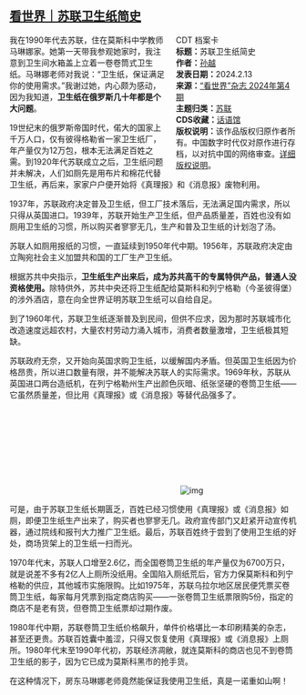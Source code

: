 <!--1734186906000-->
[看世界｜苏联卫生纸简史](https://chinadigitaltimes.net/chinese/713988.html)
------

<div style="width:42%;float:right;padding-left:20px"><div class="su-spoiler su-spoiler-style-fancy su-spoiler-icon-chevron-circle" data-scroll-offset="0" data-anchor-in-url="no"><div class="su-spoiler-title" tabindex="0" role="button"><span class="su-spoiler-icon"></span>CDT 档案卡</div><div class="su-spoiler-content su-u-clearfix su-u-trim"><strong>标题：</strong>苏联卫生纸简史<br><strong>作者：</strong><a href="https://chinadigitaltimes.net/space/看世界杂志" target="_blank">孙越</a><br><strong>发表日期：</strong>2024.2.13<br><strong>来源：</strong><a href="https://weread.qq.com/web/bookDetail/b3a328f0813ab8999g01629f" target="_blank">“看世界”杂志 2024年第4期</a><br><strong>主题归类：</strong><a href="https://chinadigitaltimes.net/space/苏联" target="_blank">苏联</a><br><strong>CDS收藏：</strong><a href="https://chinadigitaltimes.net/space/%E8%AF%9D%E8%AF%AD%E9%A6%86" target="_blank" rel="noopener">话语馆</a><br><strong>版权说明：</strong>该作品版权归原作者所有。中国数字时代仅对原作进行存档，以对抗中国的网络审查。<a href="https://chinadigitaltimes.net/chinese/copyright">详细版权说明</a>。</div></div></div><p>我在1990年代去苏联，住在莫斯科中学教师马琳娜家。她第一天带我参观她家时，我注意到卫生间水箱盖上立着一卷卷筒式卫生纸。马琳娜老师对我说：“卫生纸，保证满足你的使用需求。”我谢过她，内心颇为感动，因为我知道，<strong>卫生纸在俄罗斯几十年都是个大问题</strong>。</p><p>19世纪末的俄罗斯帝国时代，偌大的国家上千万人口，仅有彼得格勒省一家卫生纸厂，年产量仅为12万包，根本无法满足百姓之需。到1920年代苏联成立之后，卫生纸问题并未解决，人们如厕先是用布片和棉花代替卫生纸，再后来，家家户户便开始将《真理报》和《消息报》废物利用。</p><p>1937年，苏联政府决定普及卫生纸，但工厂技术落后，无法满足国内需求，所以只得从英国进口。1939年，苏联开始生产卫生纸，但产品质量差，百姓也没有如厕用卫生纸的习惯，所以购买者寥寥无几，生产和普及卫生纸的计划泡了汤。</p><p>苏联人如厕用报纸的习惯，一直延续到1950年代中期。1956年，苏联政府决定由立陶宛社会主义加盟共和国的工厂生产卫生纸。</p><p>根据苏共中央指示，<strong>卫生纸生产出来后，成为苏共高干的专属特供产品，普通人没资格使用。</strong>除特供外，苏共中央还将卫生纸配给莫斯科和列宁格勒（今圣彼得堡）的涉外酒店，意在向全世界证明苏联卫生纸可以自给自足。</p><p>到了1960年代，苏联卫生纸逐渐普及到民间，但供不应求，因为那时苏联城市化改造速度远超农村，大量农村劳动力涌入城市，消费者数量激增，卫生纸极其短缺。</p><p>苏联政府无奈，又开始向英国求购卫生纸，以缓解国内矛盾。但英国卫生纸因为价格昂贵，所以进口数量有限，并不能解决苏联人的实际需求。1969年秋，苏联从英国进口两台造纸机，在列宁格勒州生产出颜色灰暗、纸张坚硬的卷筒卫生纸——它虽然质量差，但比用《真理报》或《消息报》等替代品强多了。</p><p><img decoding="async" src="data:image/svg+xml,%3Csvg%20xmlns='http://www.w3.org/2000/svg'%20viewBox='0%200%200%200'%3E%3C/svg%3E" alt="img" data-lazy-src="https://chinadigitaltimes.net/chinese/files/2024/12/post-713988-675d96218a9d3."><noscript><img decoding="async" src="https://chinadigitaltimes.net/chinese/files/2024/12/post-713988-675d96218a9d3." alt="img"></noscript></p><p>可是，由于苏联卫生纸长期匮乏，百姓已经习惯使用《真理报》或《消息报》如厕，即便卫生纸生产出来了，购买者也寥寥无几。政府宣传部门又赶紧开动宣传机器，通过院线和报刊大力推广卫生纸。最后，苏联百姓终于尝到了使用卫生纸的好处，商场货架上的卫生纸一扫而光。</p><p>1970年代末，苏联人口增至2.6亿，而全国卷筒卫生纸的年产量仅为6700万只，就是说差不多有2亿人上厕所没纸用。全国陷入厕纸荒后，官方力保莫斯科和列宁格勒的供应，其他城市实施限购。比如1975年，苏联乌拉尔地区居民便凭票买卷筒卫生纸，每家每月凭票到指定商店购买——一张卷筒卫生纸票限购5份，指定的商店不是老有货，但卷筒卫生纸票却过期作废。</p><p>1980年代中期，苏联卷筒卫生纸价格飙升，单件价格堪比一本印刷精美的杂志，甚至还更贵。苏联百姓囊中羞涩，只得又恢复使用《真理报》或《消息报》上厕所。1980年代末至1990年代初，苏联经济凋敝，就连莫斯科的商店也见不到卷筒卫生纸的影子，因为它已成为莫斯科黑市的抢手货。</p><p>在这种情况下，房东马琳娜老师竟然能保证我使用卫生纸，真是一诺重如山啊！</p><div class="addtoany_share_save_container addtoany_content addtoany_content_bottom"><div class="a2a_kit a2a_kit_size_32 addtoany_list" data-a2a-url="https://chinadigitaltimes.net/chinese/713988.html" data-a2a-title="看世界｜苏联卫生纸简史"><a class="a2a_button_facebook" href="https://www.addtoany.com/add_to/facebook?linkurl=https%3A%2F%2Fchinadigitaltimes.net%2Fchinese%2F713988.html&amp;linkname=%E7%9C%8B%E4%B8%96%E7%95%8C%EF%BD%9C%E8%8B%8F%E8%81%94%E5%8D%AB%E7%94%9F%E7%BA%B8%E7%AE%80%E5%8F%B2" title="Facebook" rel="nofollow noopener" target="_blank"></a><a class="a2a_button_twitter" href="https://www.addtoany.com/add_to/twitter?linkurl=https%3A%2F%2Fchinadigitaltimes.net%2Fchinese%2F713988.html&amp;linkname=%E7%9C%8B%E4%B8%96%E7%95%8C%EF%BD%9C%E8%8B%8F%E8%81%94%E5%8D%AB%E7%94%9F%E7%BA%B8%E7%AE%80%E5%8F%B2" title="Twitter" rel="nofollow noopener" target="_blank"></a><a class="a2a_button_telegram" href="https://www.addtoany.com/add_to/telegram?linkurl=https%3A%2F%2Fchinadigitaltimes.net%2Fchinese%2F713988.html&amp;linkname=%E7%9C%8B%E4%B8%96%E7%95%8C%EF%BD%9C%E8%8B%8F%E8%81%94%E5%8D%AB%E7%94%9F%E7%BA%B8%E7%AE%80%E5%8F%B2" title="Telegram" rel="nofollow noopener" target="_blank"></a><a class="a2a_button_reddit" href="https://www.addtoany.com/add_to/reddit?linkurl=https%3A%2F%2Fchinadigitaltimes.net%2Fchinese%2F713988.html&amp;linkname=%E7%9C%8B%E4%B8%96%E7%95%8C%EF%BD%9C%E8%8B%8F%E8%81%94%E5%8D%AB%E7%94%9F%E7%BA%B8%E7%AE%80%E5%8F%B2" title="Reddit" rel="nofollow noopener" target="_blank"></a><a class="a2a_button_whatsapp" href="https://www.addtoany.com/add_to/whatsapp?linkurl=https%3A%2F%2Fchinadigitaltimes.net%2Fchinese%2F713988.html&amp;linkname=%E7%9C%8B%E4%B8%96%E7%95%8C%EF%BD%9C%E8%8B%8F%E8%81%94%E5%8D%AB%E7%94%9F%E7%BA%B8%E7%AE%80%E5%8F%B2" title="WhatsApp" rel="nofollow noopener" target="_blank"></a><a class="a2a_button_email" href="https://www.addtoany.com/add_to/email?linkurl=https%3A%2F%2Fchinadigitaltimes.net%2Fchinese%2F713988.html&amp;linkname=%E7%9C%8B%E4%B8%96%E7%95%8C%EF%BD%9C%E8%8B%8F%E8%81%94%E5%8D%AB%E7%94%9F%E7%BA%B8%E7%AE%80%E5%8F%B2" title="Email" rel="nofollow noopener" target="_blank"></a><a class="a2a_button_copy_link" href="https://www.addtoany.com/add_to/copy_link?linkurl=https%3A%2F%2Fchinadigitaltimes.net%2Fchinese%2F713988.html&amp;linkname=%E7%9C%8B%E4%B8%96%E7%95%8C%EF%BD%9C%E8%8B%8F%E8%81%94%E5%8D%AB%E7%94%9F%E7%BA%B8%E7%AE%80%E5%8F%B2" title="Copy Link" rel="nofollow noopener" target="_blank"></a><a class="a2a_dd addtoany_share_save addtoany_share" href="https://www.addtoany.com/share"></a></div></div>
